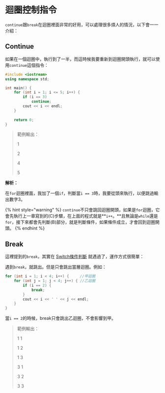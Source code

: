 # 迴圈控制指令

`continue`跟`break`在迴圈裡面非常的好用，可以處理很多煩人的情況，以下會一一介紹：

## Continue

如果在一個迴圈中，執行到了一半，而這時候我要重新到迴圈開頭執行，就可以使用`continue`這個指令：

```cpp
#include <iostream>
using namespace std;

int main() {
    for (int i = 1; i <= 5; i++) {
        if (i == 3)
            continue;
        cout << i << endl;
    }
    
    return 0;
}
```

> 範例輸出：
>
> 1
>
> 2
>
> 4
>
> 5

**解析：**

在`for`迴圈裡面，我加了一個`if`，判斷當`i == 3`時，我要從頭來執行，以便跳過輸出數字3。

{% hint style="warning" %}
`continue`不只會跳回迴圈開頭，如果是`for`迴圈，它會先執行上一章寫到的\(C\)步驟，在上面的程式就是**`i++`。**且無論是`while`還是`for`，接下來都會先判斷\(B\)部分，就是判斷條件，如果條件成立，才會回到迴圈開頭。
{% endhint %}

## Break

這裡提到的`break`，其實在 [Switch條件判斷](../fen-zhi/switch-jian-pan.md) 就遇過了，運作方式很簡單：

遇到`break`，就跳出。但是只會跳出當層迴圈。例如：

```cpp
for (int i = 1; i < 4; i++) {     //甲迴圈
    for (int j = 1; j < 4; j++) { //乙迴圈
        if (i == 2) {
            break;
        }
        cout << i << ' ' << j << endl;
    }
}
```

當`i == 2`的時候，break只會跳出乙迴圈，不會影響到甲。

> 範例輸出：
>
> 1 1
>
> 1 2
>
> 1 3
>
> 3 1
>
> 3 2
>
> 3 3



